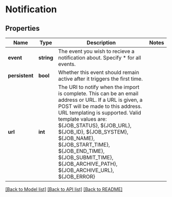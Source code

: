 # Notification

## Properties
Name | Type | Description | Notes
------------ | ------------- | ------------- | -------------
**event** | **string** | The event you wish to recieve a notification about. Specify * for all events. | 
**persistent** | **bool** | Whether this event should remain active after it triggers the first time. | 
**url** | **int** | The URI to notify when the import is complete. This can be an email address or URL. If a URL is given, a POST will be made to this address. URL templating is supported. Valid template values are: ${JOB_STATUS}, ${JOB_URL}, ${JOB_ID}, ${JOB_SYSTEM}, ${JOB_NAME}, ${JOB_START_TIME}, ${JOB_END_TIME}, ${JOB_SUBMIT_TIME}, ${JOB_ARCHIVE_PATH}, ${JOB_ARCHIVE_URL}, ${JOB_ERROR} | 

[[Back to Model list]](../README.md#documentation-for-models) [[Back to API list]](../README.md#documentation-for-api-endpoints) [[Back to README]](../README.md)


